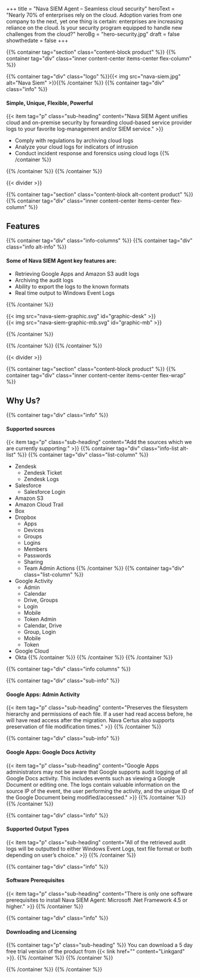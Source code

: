 +++
title = "Nava SIEM Agent – Seamless cloud security"
heroText = "Nearly 70% of enterprises rely on the cloud. Adoption varies from one company to the next, yet one thing is certain: enterprises are increasing reliance on the cloud. Is your security program equipped to handle new challenges from the cloud?"
heroBg = "hero-security.jpg"
draft = false
showthedate = false
+++

{{% container tag="section" class="content-block product" %}}
{{% container tag="div" class="inner content-center items-center flex-column" %}}

{{% container tag="div" class="logo" %}}{{< img src="nava-siem.jpg" alt="Nava Siem" >}}{{% /container %}}
{{% container tag="div" class="info" %}}
#### Simple, Unique, Flexible, Powerful

{{< item tag="p" class="sub-heading" content="Nava SIEM Agent unifies cloud and on-premise security by forwarding cloud-based service provider logs to your favorite log-management and/or SIEM service." >}}

* Comply with regulations by archiving cloud logs
* Analyze your cloud logs for indicators of intrusion
* Conduct incident response and forensics using cloud logs
{{% /container %}}

{{% /container %}}
{{% /container %}}

{{< divider >}}

{{% container tag="section" class="content-block alt-content product" %}}
{{% container tag="div" class="inner content-center items-center flex-column" %}}
## Features

{{% container tag="div" class="info-columns" %}}
{{% container tag="div" class="info alt-info" %}}
#### Some of Nava SIEM Agent key features are:

* Retrieving Google Apps and Amazon S3 audit logs
* Archiving the audit logs
* Ability to export the logs to the known formats
* Real time output to Windows Event Logs

{{% /container %}}

<div>
{{< img src="nava-siem-graphic.svg" id="graphic-desk" >}}
</div>
<div>
{{< img src="nava-siem-graphic-mb.svg" id="graphic-mb" >}}
</div>

{{% /container %}}

{{% /container %}}
{{% /container %}}

{{< divider >}}

{{% container tag="section" class="content-block product" %}}
{{% container tag="div" class="inner content-center items-center flex-wrap" %}}
## Why Us?

{{% container tag="div" class="info" %}}
#### Supported sources
{{< item tag="p" class="sub-heading" content="Add the sources which we are currently supporting:" >}}
{{% container tag="div" class="info-list alt-list" %}}
{{% container tag="div" class="list-column" %}}
* Zendesk
  - Zendesk Ticket
  - Zendesk Logs
* Salesforce
  - Salesforce Login
* Amazon S3
* Amazon Cloud Trail
* Box
* Dropbox
  - Apps
  - Devices
  - Groups
  - Logins
  - Members
  - Passwords
  - Sharing
  - Team Admin Actions
{{% /container %}}
{{% container tag="div" class="list-column" %}}
* Google Activity
  - Admin
  - Calendar
  - Drive, Groups
  - Login
  - Mobile
  - Token Admin
  - Calendar, Drive
  - Group, Login
  - Mobile
  - Token
* Google Cloud
* Okta
{{% /container %}}
{{% /container %}}
{{% /container %}}

{{% container tag="div" class="info columns" %}}

{{% container tag="div" class="sub-info" %}}
#### Google Apps: Admin Activity
{{< item tag="p" class="sub-heading" content="Preserves the filesystem hierarchy and permissions of each file. If a user had read access before, he will have read access after the migration. Nava Certus also supports preservation of file modification times." >}}
{{% /container %}}

{{% container tag="div" class="sub-info" %}}
#### Google Apps: Google Docs Activity
{{< item tag="p" class="sub-heading" content="Google Apps administrators may not be aware that Google supports audit logging of all Google Docs activity. This includes events such as viewing a Google Document or editing one. The logs contain valuable information on the source IP of the event, the user performing the activity, and the unique ID of the Google Document being modified/accessed." >}}
{{% /container %}}
{{% /container %}}

{{% container tag="div" class="info" %}}
#### Supported Output Types
{{< item tag="p" class="sub-heading" content="All of the retrieved audit logs will be outputted to either Windows Event Logs, text file format or both depending on user’s choice." >}}
{{% /container %}}

{{% container tag="div" class="info" %}}
#### Software Prerequisites
{{< item tag="p" class="sub-heading" content="There is only one software prerequisites to install Nava SIEM Agent: Microsoft .Net Framework 4.5 or higher." >}}
{{% /container %}}

{{% container tag="div" class="info" %}}
#### Downloading and Licensing
{{% container tag="p" class="sub-heading" %}}
You can download a 5 day free trial version of the product from {{< link href="" content="Linkgard" >}}.
{{% /container %}}
{{% /container %}}

{{% /container %}}
{{% /container %}}
